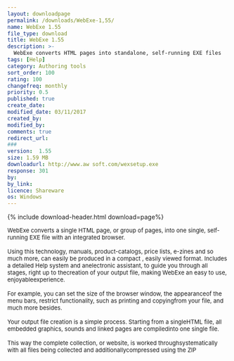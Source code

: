 ```yaml
---
layout: downloadpage
permalink: /downloads/WebExe-1,55/
name: WebExe 1.55
file_type: download
title: WebExe 1.55
description: >-
  WebExe converts HTML pages into standalone, self-running EXE files
tags: [Help]
category: Authoring tools
sort_order: 100
rating: 100
changefreq: monthly
priority: 0.5
published: true
create_date: 
modified_date: 03/11/2017
created_by: 
modified_by: 
comments: true
redirect_url: 
### 
version:  1.55
size: 1.59 MB
downloadurl: http://www.aw soft.com/wexsetup.exe
response: 301
by: 
by_link: 
licence: Shareware
os: Windows
---
```


{% include download-header.html download=page%}

<p style="fix-download-text !important">
<p><font size="2"><p>WebExe converts a single HTML page, or group of pages, into one single, self-running EXE file with an integrated browser. <br />
<br />
Using this technology, manuals, product-catalogs, price lists, e-zines and so much more, can easily be produced in a compact , easily viewed format. Includes a detailed Help system and anelectronic assistant, to guide you through all stages, right up to thecreation of your output file, making WebExe an easy to use, enjoyableexperience. <br />
<br />
For example, you can set the size of the browser window, the appearanceof the menu bars, restrict functionality, such as printing and copyingfrom your file, and much more besides. <br />
<br />
Your output file creation is a simple process. Starting from a singleHTML file, all embedded graphics, sounds and linked pages are compiledinto one single file. <br />
<br />
This way the complete collection, or website, is worked throughsystematically with all files being collected and additionallycompressed using the ZIP</p></p></p>
